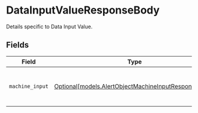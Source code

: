 # DataInputValueResponseBody

Details specific to Data Input Value.


## Fields

| Field                                                                                                    | Type                                                                                                     | Required                                                                                                 | Description                                                                                              |
| -------------------------------------------------------------------------------------------------------- | -------------------------------------------------------------------------------------------------------- | -------------------------------------------------------------------------------------------------------- | -------------------------------------------------------------------------------------------------------- |
| `machine_input`                                                                                          | [Optional[models.AlertObjectMachineInputResponseBody]](../models/alertobjectmachineinputresponsebody.md) | :heavy_minus_sign:                                                                                       | A machine input associated with the alert                                                                |